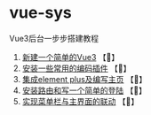 # vue-sys
Vue3后台一步步搭建教程

1. [新建一个简单的Vue3](docs/vue-sys-001.md) 【📘】
2. [安装一些常用的编码插件](docs/vue-sys-002.md) 【📘】
3. [集成element plus及编写主页](docs/vue-sys-003.md) 【📘】
4. [安装路由和写一个简单的登陆](docs/vue-sys-004.md) 【📘】
5. [实现菜单栏与主界面的联动](docs/vue-sys-005.md) 【📘】
